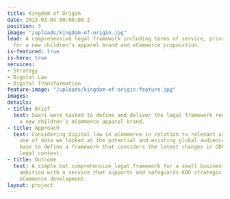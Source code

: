 ```yaml
---
title: Kingdom of Origin
date: 2013-03-04 00:00:00 Z
position: 3
image: "/uploads/kingdom-of-origin.jpg"
lead: A comprehensive legal framework including terms of service, privacy policies
  for a new children’s apparel brand and eCommerce proposition.
is-featured: true
is-hero: true
services:
- Strategy
- Digital Law
- Digital Transformation
feature-image: "/uploads/kingdom-of-origin-feature.jpg"
images: 
details:
- title: Brief
  text: Saari were tasked to define and deliver the legal framework required to launch
    a new children’s eCommerce apparel brand.
- title: Approach
  text: Considering digital law in eCommerce in relation to relevant aspects of the
    use of data we looked at the potential and existing global audience and customer
    base to define a framework that considers the latest changes in GDPR in the international
    legal context.
- title: Outcome
  text: A simple but comprehensive legal framework for a small business with a global
    ambition with a service that supports and safeguards KOO strategic in brand and
    eCommerce development.
layout: project
---
```


